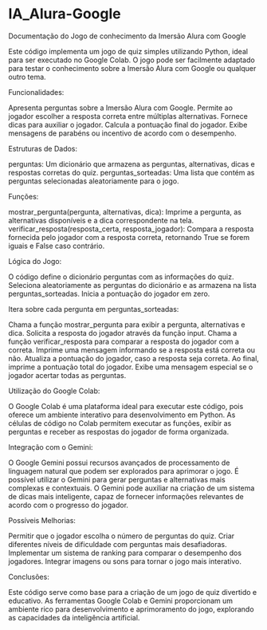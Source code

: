 # IA_Alura-Google
Documentação do Jogo de conhecimento da Imersão Alura com Google

Este código implementa um jogo de quiz simples utilizando Python, ideal para ser executado no Google Colab. O jogo pode ser facilmente adaptado para testar o conhecimento sobre a Imersão Alura com Google ou qualquer outro tema.

Funcionalidades:

Apresenta perguntas sobre a Imersão Alura com Google.
Permite ao jogador escolher a resposta correta entre múltiplas alternativas.
Fornece dicas para auxiliar o jogador.
Calcula a pontuação final do jogador.
Exibe mensagens de parabéns ou incentivo de acordo com o desempenho.

Estruturas de Dados:

perguntas: Um dicionário que armazena as perguntas, alternativas, dicas e respostas corretas do quiz.
perguntas_sorteadas: Uma lista que contém as perguntas selecionadas aleatoriamente para o jogo.

Funções:

mostrar_pergunta(pergunta, alternativas, dica): Imprime a pergunta, as alternativas disponíveis e a dica correspondente na tela.
verificar_resposta(resposta_certa, resposta_jogador): Compara a resposta fornecida pelo jogador com a resposta correta, retornando True se forem iguais e False caso contrário.

Lógica do Jogo:

O código define o dicionário perguntas com as informações do quiz.
Seleciona aleatoriamente as perguntas do dicionário e as armazena na lista perguntas_sorteadas.
Inicia a pontuação do jogador em zero.

Itera sobre cada pergunta em perguntas_sorteadas:

Chama a função mostrar_pergunta para exibir a pergunta, alternativas e dica.
Solicita a resposta do jogador através da função input.
Chama a função verificar_resposta para comparar a resposta do jogador com a correta.
Imprime uma mensagem informando se a resposta está correta ou não.
Atualiza a pontuação do jogador, caso a resposta seja correta.
Ao final, imprime a pontuação total do jogador.
Exibe uma mensagem especial se o jogador acertar todas as perguntas.

Utilização do Google Colab:

O Google Colab é uma plataforma ideal para executar este código, pois oferece um ambiente interativo para desenvolvimento em Python.
As células de código no Colab permitem executar as funções, exibir as perguntas e receber as respostas do jogador de forma organizada.

Integração com o Gemini:

O Google Gemini possui recursos avançados de processamento de linguagem natural que podem ser explorados para aprimorar o jogo.
É possível utilizar o Gemini para gerar perguntas e alternativas mais complexas e contextuais.
O Gemini pode auxiliar na criação de um sistema de dicas mais inteligente, capaz de fornecer informações relevantes de acordo com o progresso do jogador.

Possíveis Melhorias:

Permitir que o jogador escolha o número de perguntas do quiz.
Criar diferentes níveis de dificuldade com perguntas mais desafiadoras.
Implementar um sistema de ranking para comparar o desempenho dos jogadores.
Integrar imagens ou sons para tornar o jogo mais interativo.

Conclusões:

Este código serve como base para a criação de um jogo de quiz divertido e educativo. 
As ferramentas Google Colab e Gemini proporcionam um ambiente rico para desenvolvimento e aprimoramento do jogo, explorando as capacidades da inteligência artificial.
